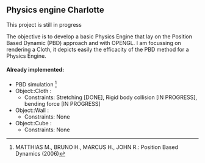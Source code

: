## Physics engine Charlotte
This project is still in progress

The objective is to develop a basic Physics Engine that lay on the Position Based Dynamic (PBD) approach and with OPENGL. I am focussing on rendering a Cloth, it depicts easily the efficacity of the PBD method for a Physics Engine.


#### Already implemented:
 - PBD simulation [^1]
 - Object::Cloth :
     - Constraints: Stretching [DONE], Rigid body collision [IN PROGRESS], bending force [IN PROGRESS]
  - Object::Wall :
     - Constraints: None 
  - Object::Cube :
     - Constraints: None 



[^1]: MATTHIAS M., BRUNO H., MARCUS H., JOHN R.: Position Based Dynamics (2006)
